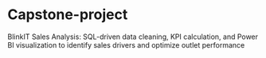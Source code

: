 # Capstone-project
BlinkIT Sales Analysis: SQL-driven data cleaning, KPI calculation, and Power BI visualization to identify sales drivers and optimize outlet performance
